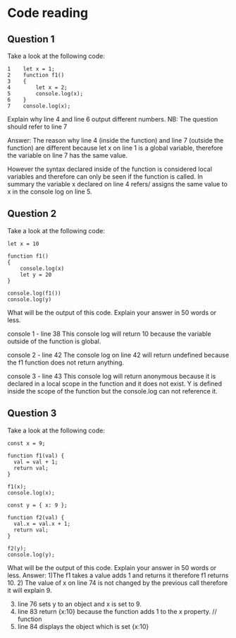 # Code reading

## Question 1

Take a look at the following code:

```
1    let x = 1;
2    function f1() 
3    {
4        let x = 2;
5        console.log(x);
6    }
7    console.log(x);
```

Explain why line 4 and line 6 output different numbers.
NB: The question should refer to line 7

Answer: 
The reason why line 4 (inside the function) and line 7 (outside the function)
are different because let x on line 1 is a global variable, therefore the variable on line 7 
has the same value.

However the syntax declared inside of the function is considered local variables and therefore can only be 
seen if the function is called. In summary the variable x declared on line 4 refers/ assigns the same value to x in the console log
on line 5.

## Question 2

Take a look at the following code:

```
let x = 10

function f1()
{
    console.log(x)
    let y = 20
}

console.log(f1())
console.log(y)
```
What will be the output of this code. Explain your answer in 50 words or less.


console 1 - line 38
This console log will return 10 because the variable outside of the function is global.

console 2 - line 42
The console log on line 42 will return undefined because the f1 function does not return anything.

console 3 - line 43
This console log will return anonymous because it is declared in a local scope in the function and it does not exist. Y is defined inside the scope of the function but the console.log can not reference it.





## Question 3

Take a look at the following code:

```
const x = 9;

function f1(val) {
  val = val + 1;
  return val;
}

f1(x);
console.log(x);

const y = { x: 9 };

function f2(val) {
  val.x = val.x + 1;
  return val;
}

f2(y);
console.log(y);
```

What will be the output of this code. Explain your answer in 50 words or less.
Answer: 
1)The f1 takes a value adds 1 and returns it therefore f1 returns 10.
2) The value of x on line 74 is not changed by the previous call therefore it will explain 9. 

3) line 76 sets y to an object and x is set to 9.
4) line 83 return {x:10} because the function adds 1 to the x property. // function 
5) line 84 displays the object which is set {x:10}




